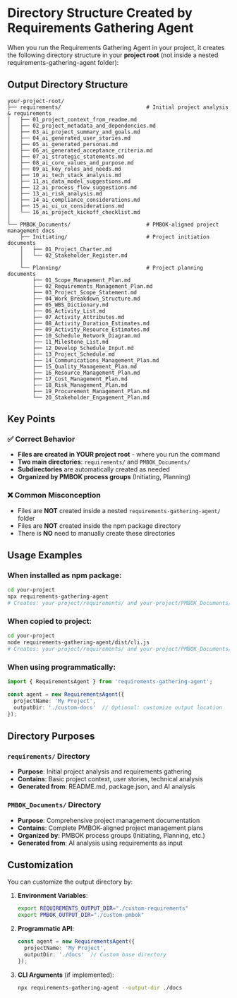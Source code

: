 # Directory Structure Created by Requirements Gathering Agent

When you run the Requirements Gathering Agent in your project, it creates the following directory structure in your **project root** (not inside a nested requirements-gathering-agent folder):

## Output Directory Structure

```
your-project-root/
├── requirements/                           # Initial project analysis & requirements
│   ├── 01_project_context_from_readme.md
│   ├── 02_project_metadata_and_dependencies.md
│   ├── 03_ai_project_summary_and_goals.md
│   ├── 04_ai_generated_user_stories.md
│   ├── 05_ai_generated_personas.md
│   ├── 06_ai_generated_acceptance_criteria.md
│   ├── 07_ai_strategic_statements.md
│   ├── 08_ai_core_values_and_purpose.md
│   ├── 09_ai_key_roles_and_needs.md
│   ├── 10_ai_tech_stack_analysis.md
│   ├── 11_ai_data_model_suggestions.md
│   ├── 12_ai_process_flow_suggestions.md
│   ├── 13_ai_risk_analysis.md
│   ├── 14_ai_compliance_considerations.md
│   ├── 15_ai_ui_ux_considerations.md
│   └── 16_ai_project_kickoff_checklist.md
│
└── PMBOK_Documents/                        # PMBOK-aligned project management docs
    ├── Initiating/                         # Project initiation documents
    │   ├── 01_Project_Charter.md
    │   └── 02_Stakeholder_Register.md
    │
    └── Planning/                           # Project planning documents
        ├── 01_Scope_Management_Plan.md
        ├── 02_Requirements_Management_Plan.md
        ├── 03_Project_Scope_Statement.md
        ├── 04_Work_Breakdown_Structure.md
        ├── 05_WBS_Dictionary.md
        ├── 06_Activity_List.md
        ├── 07_Activity_Attributes.md
        ├── 08_Activity_Duration_Estimates.md
        ├── 09_Activity_Resource_Estimates.md
        ├── 10_Schedule_Network_Diagram.md
        ├── 11_Milestone_List.md
        ├── 12_Develop_Schedule_Input.md
        ├── 13_Project_Schedule.md
        ├── 14_Communications_Management_Plan.md
        ├── 15_Quality_Management_Plan.md
        ├── 16_Resource_Management_Plan.md
        ├── 17_Cost_Management_Plan.md
        ├── 18_Risk_Management_Plan.md
        ├── 19_Procurement_Management_Plan.md
        └── 20_Stakeholder_Engagement_Plan.md
```

## Key Points

### ✅ Correct Behavior
- **Files are created in YOUR project root** - where you run the command
- **Two main directories**: `requirements/` and `PMBOK_Documents/`
- **Subdirectories** are automatically created as needed
- **Organized by PMBOK process groups** (Initiating, Planning)

### ❌ Common Misconception
- Files are **NOT** created inside a nested `requirements-gathering-agent/` folder
- Files are **NOT** created inside the npm package directory
- There is **NO** need to manually create these directories

## Usage Examples

### When installed as npm package:
```bash
cd your-project
npx requirements-gathering-agent
# Creates: your-project/requirements/ and your-project/PMBOK_Documents/
```

### When copied to project:
```bash
cd your-project
node requirements-gathering-agent/dist/cli.js
# Creates: your-project/requirements/ and your-project/PMBOK_Documents/
```

### When using programmatically:
```typescript
import { RequirementsAgent } from 'requirements-gathering-agent';

const agent = new RequirementsAgent({
  projectName: 'My Project',
  outputDir: './custom-docs'  // Optional: customize output location
});
```

## Directory Purposes

### `requirements/` Directory
- **Purpose**: Initial project analysis and requirements gathering
- **Contains**: Basic project context, user stories, technical analysis
- **Generated from**: README.md, package.json, and AI analysis

### `PMBOK_Documents/` Directory  
- **Purpose**: Comprehensive project management documentation
- **Contains**: Complete PMBOK-aligned project management plans
- **Organized by**: PMBOK process groups (Initiating, Planning, etc.)
- **Generated from**: AI analysis using requirements as input

## Customization

You can customize the output directory by:

1. **Environment Variables**:
   ```bash
   export REQUIREMENTS_OUTPUT_DIR="./custom-requirements"
   export PMBOK_OUTPUT_DIR="./custom-pmbok"
   ```

2. **Programmatic API**:
   ```typescript
   const agent = new RequirementsAgent({
     projectName: 'My Project',
     outputDir: './docs'  // Custom base directory
   });
   ```

3. **CLI Arguments** (if implemented):
   ```bash
   npx requirements-gathering-agent --output-dir ./docs
   ```
